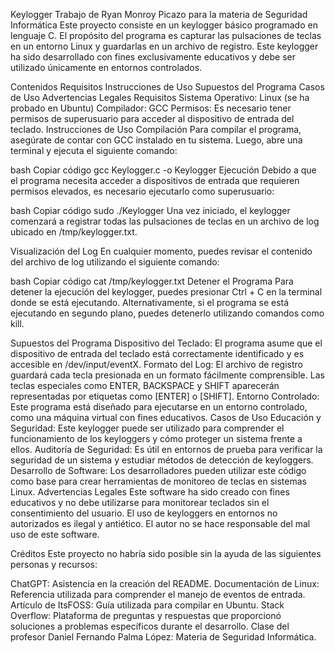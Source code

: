 Keylogger
Trabajo de Ryan Monroy Picazo para la materia de Seguridad Informática
Este proyecto consiste en un keylogger básico programado en lenguaje C. El propósito del programa es capturar las pulsaciones de teclas en un entorno Linux y guardarlas en un archivo de registro. Este keylogger ha sido desarrollado con fines exclusivamente educativos y debe ser utilizado únicamente en entornos controlados.

Contenidos
Requisitos
Instrucciones de Uso
Supuestos del Programa
Casos de Uso
Advertencias Legales
Requisitos
Sistema Operativo: Linux (se ha probado en Ubuntu)
Compilador: GCC
Permisos: Es necesario tener permisos de superusuario para acceder al dispositivo de entrada del teclado.
Instrucciones de Uso
Compilación
Para compilar el programa, asegúrate de contar con GCC instalado en tu sistema. Luego, abre una terminal y ejecuta el siguiente comando:

bash
Copiar código
gcc Keylogger.c -o Keylogger
Ejecución
Debido a que el programa necesita acceder a dispositivos de entrada que requieren permisos elevados, es necesario ejecutarlo como superusuario:

bash
Copiar código
sudo ./Keylogger
Una vez iniciado, el keylogger comenzará a registrar todas las pulsaciones de teclas en un archivo de log ubicado en /tmp/keylogger.txt.

Visualización del Log
En cualquier momento, puedes revisar el contenido del archivo de log utilizando el siguiente comando:

bash
Copiar código
cat /tmp/keylogger.txt
Detener el Programa
Para detener la ejecución del keylogger, puedes presionar Ctrl + C en la terminal donde se está ejecutando. Alternativamente, si el programa se está ejecutando en segundo plano, puedes detenerlo utilizando comandos como kill.

Supuestos del Programa
Dispositivo del Teclado: El programa asume que el dispositivo de entrada del teclado está correctamente identificado y es accesible en /dev/input/eventX.
Formato del Log: El archivo de registro guardará cada tecla presionada en un formato fácilmente comprensible. Las teclas especiales como ENTER, BACKSPACE y SHIFT aparecerán representadas por etiquetas como [ENTER] o [SHIFT].
Entorno Controlado: Este programa está diseñado para ejecutarse en un entorno controlado, como una máquina virtual con fines educativos.
Casos de Uso
Educación y Seguridad: Este keylogger puede ser utilizado para comprender el funcionamiento de los keyloggers y cómo proteger un sistema frente a ellos.
Auditoría de Seguridad: Es útil en entornos de prueba para verificar la seguridad de un sistema y estudiar métodos de detección de keyloggers.
Desarrollo de Software: Los desarrolladores pueden utilizar este código como base para crear herramientas de monitoreo de teclas en sistemas Linux.
Advertencias Legales
Este software ha sido creado con fines educativos y no debe utilizarse para monitorear teclados sin el consentimiento del usuario. El uso de keyloggers en entornos no autorizados es ilegal y antiético. El autor no se hace responsable del mal uso de este software.

Créditos
Este proyecto no habría sido posible sin la ayuda de las siguientes personas y recursos:

ChatGPT: Asistencia en la creación del README.
Documentación de Linux: Referencia utilizada para comprender el manejo de eventos de entrada.
Artículo de ItsFOSS: Guía utilizada para compilar en Ubuntu.
Stack Overflow: Plataforma de preguntas y respuestas que proporcionó soluciones a problemas específicos durante el desarrollo.
Clase del profesor Daniel Fernando Palma López: Materia de Seguridad Informática.
